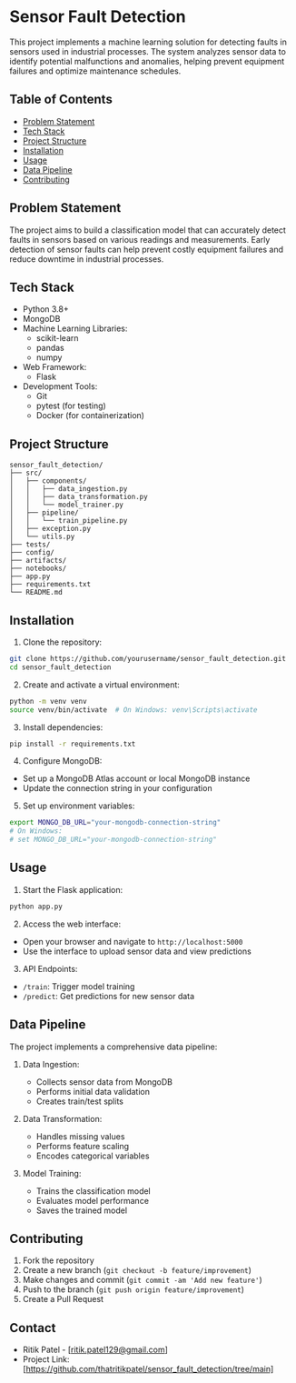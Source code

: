 # Sensor Fault Detection

This project implements a machine learning solution for detecting faults in sensors used in industrial processes. The system analyzes sensor data to identify potential malfunctions and anomalies, helping prevent equipment failures and optimize maintenance schedules.

## Table of Contents
- [Problem Statement](#problem-statement)
- [Tech Stack](#tech-stack)
- [Project Structure](#project-structure)
- [Installation](#installation)
- [Usage](#usage)
- [Data Pipeline](#data-pipeline)
- [Contributing](#contributing)

## Problem Statement
The project aims to build a classification model that can accurately detect faults in sensors based on various readings and measurements. Early detection of sensor faults can help prevent costly equipment failures and reduce downtime in industrial processes.

## Tech Stack
- Python 3.8+
- MongoDB
- Machine Learning Libraries:
  - scikit-learn
  - pandas
  - numpy
- Web Framework:
  - Flask
- Development Tools:
  - Git
  - pytest (for testing)
  - Docker (for containerization)

## Project Structure
```
sensor_fault_detection/
├── src/
│   ├── components/
│   │   ├── data_ingestion.py
│   │   ├── data_transformation.py
│   │   └── model_trainer.py
│   ├── pipeline/
│   │   └── train_pipeline.py
│   ├── exception.py
│   └── utils.py
├── tests/
├── config/
├── artifacts/
├── notebooks/
├── app.py
├── requirements.txt
└── README.md
```

## Installation

1. Clone the repository:
```bash
git clone https://github.com/yourusername/sensor_fault_detection.git
cd sensor_fault_detection
```

2. Create and activate a virtual environment:
```bash
python -m venv venv
source venv/bin/activate  # On Windows: venv\Scripts\activate
```

3. Install dependencies:
```bash
pip install -r requirements.txt
```

4. Configure MongoDB:
- Set up a MongoDB Atlas account or local MongoDB instance
- Update the connection string in your configuration

5. Set up environment variables:
```bash
export MONGO_DB_URL="your-mongodb-connection-string"
# On Windows:
# set MONGO_DB_URL="your-mongodb-connection-string"
```

## Usage

1. Start the Flask application:
```bash
python app.py
```

2. Access the web interface:
- Open your browser and navigate to `http://localhost:5000`
- Use the interface to upload sensor data and view predictions

3. API Endpoints:
- `/train`: Trigger model training
- `/predict`: Get predictions for new sensor data

## Data Pipeline

The project implements a comprehensive data pipeline:

1. Data Ingestion:
   - Collects sensor data from MongoDB
   - Performs initial data validation
   - Creates train/test splits

2. Data Transformation:
   - Handles missing values
   - Performs feature scaling
   - Encodes categorical variables

3. Model Training:
   - Trains the classification model
   - Evaluates model performance
   - Saves the trained model

## Contributing

1. Fork the repository
2. Create a new branch (`git checkout -b feature/improvement`)
3. Make changes and commit (`git commit -am 'Add new feature'`)
4. Push to the branch (`git push origin feature/improvement`)
5. Create a Pull Request


## Contact
- Ritik Patel - [ritik.patel129@gmail.com]
- Project Link: [https://github.com/thatritikpatel/sensor_fault_detection/tree/main]